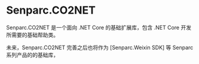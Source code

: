 # Senparc.CO2NET
Senparc.CO2NET 是一个面向 .NET Core 的基础扩展库，包含 .NET Core 开发所需要的基础帮助类。

未来，Senparc.CO2NET 完善之后也将作为 [Senparc.Weixin SDK] 等 Senparc 系列产品的的基础库，
